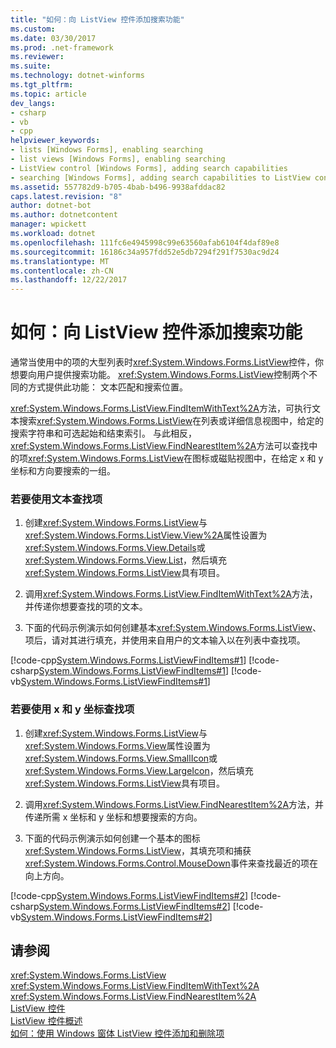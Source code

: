 ```yaml
---
title: "如何：向 ListView 控件添加搜索功能"
ms.custom: 
ms.date: 03/30/2017
ms.prod: .net-framework
ms.reviewer: 
ms.suite: 
ms.technology: dotnet-winforms
ms.tgt_pltfrm: 
ms.topic: article
dev_langs:
- csharp
- vb
- cpp
helpviewer_keywords:
- lists [Windows Forms], enabling searching
- list views [Windows Forms], enabling searching
- ListView control [Windows Forms], adding search capabilities
- searching [Windows Forms], adding search capabilities to ListView control
ms.assetid: 557782d9-b705-4bab-b496-9938afddac82
caps.latest.revision: "8"
author: dotnet-bot
ms.author: dotnetcontent
manager: wpickett
ms.workload: dotnet
ms.openlocfilehash: 111fc6e4945998c99e63560afab6104f4daf89e8
ms.sourcegitcommit: 16186c34a957fdd52e5db7294f291f7530ac9d24
ms.translationtype: MT
ms.contentlocale: zh-CN
ms.lasthandoff: 12/22/2017
---
```

# <a name="how-to-add-search-capabilities-to-a-listview-control"></a>如何：向 ListView 控件添加搜索功能
通常当使用中的项的大型列表时<xref:System.Windows.Forms.ListView>控件，你想要向用户提供搜索功能。 <xref:System.Windows.Forms.ListView>控制两个不同的方式提供此功能： 文本匹配和搜索位置。  
  
 <xref:System.Windows.Forms.ListView.FindItemWithText%2A>方法，可执行文本搜索<xref:System.Windows.Forms.ListView>在列表或详细信息视图中，给定的搜索字符串和可选起始和结束索引。 与此相反，<xref:System.Windows.Forms.ListView.FindNearestItem%2A>方法可以查找中的项<xref:System.Windows.Forms.ListView>在图标或磁贴视图中，在给定 x 和 y 坐标和方向要搜索的一组。  
  
### <a name="to-find-an-item-using-text"></a>若要使用文本查找项  
  
1.  创建<xref:System.Windows.Forms.ListView>与<xref:System.Windows.Forms.ListView.View%2A>属性设置为<xref:System.Windows.Forms.View.Details>或<xref:System.Windows.Forms.View.List>，然后填充<xref:System.Windows.Forms.ListView>具有项目。  
  
2.  调用<xref:System.Windows.Forms.ListView.FindItemWithText%2A>方法，并传递你想要查找的项的文本。  
  
3.  下面的代码示例演示如何创建基本<xref:System.Windows.Forms.ListView>、 项后，请对其进行填充，并使用来自用户的文本输入以在列表中查找项。  
  
 [!code-cpp[System.Windows.Forms.ListViewFindItems#1](../../../../samples/snippets/cpp/VS_Snippets_Winforms/System.Windows.Forms.ListViewFindItems/cpp/form1.cpp#1)]
 [!code-csharp[System.Windows.Forms.ListViewFindItems#1](../../../../samples/snippets/csharp/VS_Snippets_Winforms/System.Windows.Forms.ListViewFindItems/CS/form1.cs#1)]
 [!code-vb[System.Windows.Forms.ListViewFindItems#1](../../../../samples/snippets/visualbasic/VS_Snippets_Winforms/System.Windows.Forms.ListViewFindItems/VB/form1.vb#1)]  
  
### <a name="to-find-an-item-using-x--and-y-coordinates"></a>若要使用 x 和 y 坐标查找项  
  
1.  创建<xref:System.Windows.Forms.ListView>与<xref:System.Windows.Forms.View>属性设置为<xref:System.Windows.Forms.View.SmallIcon>或<xref:System.Windows.Forms.View.LargeIcon>，然后填充<xref:System.Windows.Forms.ListView>具有项目。  
  
2.  调用<xref:System.Windows.Forms.ListView.FindNearestItem%2A>方法，并传递所需 x 坐标和 y 坐标和想要搜索的方向。  
  
3.  下面的代码示例演示如何创建一个基本的图标<xref:System.Windows.Forms.ListView>，其填充项和捕获<xref:System.Windows.Forms.Control.MouseDown>事件来查找最近的项在向上方向。  
  
 [!code-cpp[System.Windows.Forms.ListViewFindItems#2](../../../../samples/snippets/cpp/VS_Snippets_Winforms/System.Windows.Forms.ListViewFindItems/cpp/form1.cpp#2)]
 [!code-csharp[System.Windows.Forms.ListViewFindItems#2](../../../../samples/snippets/csharp/VS_Snippets_Winforms/System.Windows.Forms.ListViewFindItems/CS/form1.cs#2)]
 [!code-vb[System.Windows.Forms.ListViewFindItems#2](../../../../samples/snippets/visualbasic/VS_Snippets_Winforms/System.Windows.Forms.ListViewFindItems/VB/form1.vb#2)]  
  
## <a name="see-also"></a>请参阅  
 <xref:System.Windows.Forms.ListView>  
 <xref:System.Windows.Forms.ListView.FindItemWithText%2A>  
 <xref:System.Windows.Forms.ListView.FindNearestItem%2A>  
 [ListView 控件](../../../../docs/framework/winforms/controls/listview-control-windows-forms.md)  
 [ListView 控件概述](../../../../docs/framework/winforms/controls/listview-control-overview-windows-forms.md)  
 [如何：使用 Windows 窗体 ListView 控件添加和删除项](../../../../docs/framework/winforms/controls/how-to-add-and-remove-items-with-the-windows-forms-listview-control.md)
